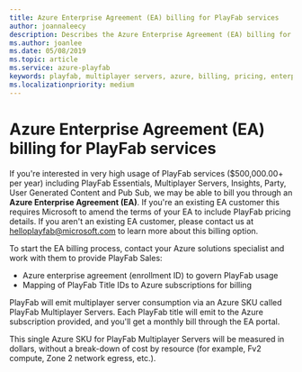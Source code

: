 ```yaml
---
title: Azure Enterprise Agreement (EA) billing for PlayFab services
author: joannaleecy
description: Describes the Azure Enterprise Agreement (EA) billing for PlayFab services and how to sign up for it.
ms.author: joanlee
ms.date: 05/08/2019
ms.topic: article
ms.service: azure-playfab
keywords: playfab, multiplayer servers, azure, billing, pricing, enterprise agreement
ms.localizationpriority: medium
---
```


# Azure Enterprise Agreement (EA) billing for PlayFab services

If you're interested in very high usage of PlayFab services ($500,000.00+ per year) including PlayFab Essentials, Multiplayer Servers, Insights, Party, User Generated Content and Pub Sub, we may be able to bill you through an **Azure Enterprise Agreement (EA)**. If you're an existing EA customer this requires Microsoft to amend the terms of your EA to include PlayFab pricing details. If you aren't an existing EA customer, please contact us at [helloplayfab@microsoft.com](mailto:helloplayfab@microsoft.com) to learn more about this billing option.

To start the EA billing process, contact your Azure solutions specialist and work with them to provide PlayFab Sales:

- Azure enterprise agreement (enrollment ID) to govern PlayFab usage
- Mapping of PlayFab Title IDs to Azure subscriptions for billing

PlayFab will emit multiplayer server consumption via an Azure SKU called PlayFab Multiplayer Servers. Each PlayFab title will emit to the Azure subscription provided, and you'll get a monthly bill through the EA portal.

This single Azure SKU for PlayFab Multiplayer Servers will be measured in dollars, without a break-down of cost by resource (for example, Fv2 compute, Zone 2 network egress, etc.). 